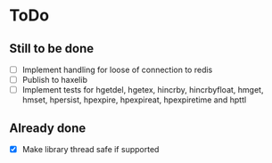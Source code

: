 # ToDo

## Still to be done

- [ ] Implement handling for loose of connection to redis
- [ ] Publish to haxelib
- [ ] Implement tests for hgetdel, hgetex, hincrby, hincrbyfloat, hmget, hmset, hpersist, hpexpire, hpexpireat, hpexpiretime and hpttl

##  Already done

- [x] Make library thread safe if supported
